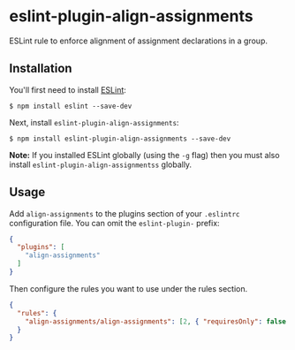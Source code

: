 # eslint-plugin-align-assignments

ESLint rule to enforce alignment of assignment declarations in a group. 

## Installation

You'll first need to install [ESLint](http://eslint.org):

```
$ npm install eslint --save-dev
```

Next, install `eslint-plugin-align-assignments`:

```
$ npm install eslint-plugin-align-assignments --save-dev
```

**Note:** If you installed ESLint globally (using the `-g` flag) then you must
also install `eslint-plugin-align-assignmentss` globally.

## Usage

Add `align-assignments` to the plugins section of your `.eslintrc` configuration
file. You can omit the `eslint-plugin-` prefix:

```json
{
  "plugins": [
    "align-assignments"
  ]
}
```


Then configure the rules you want to use under the rules section.

```json
{
  "rules": {
    "align-assignments/align-assignments": [2, { "requiresOnly": false } ]
  }
}
```



